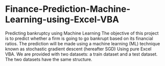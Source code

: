 # Finance-Prediction-Machine-Learning-using-Excel-VBA
Predicting bankruptcy using Machine Learning
The objective of this project is to predict whether a firm is going to go bankrupt based on its
financial ratios. The prediction will be made using a machine learning (ML) technique known
as stochastic gradient descent (hereafter SGD) Using pure Excel VBA.
We are provided with two datasets: a train dataset and a test dataset. The two datasets have
the same structure.
